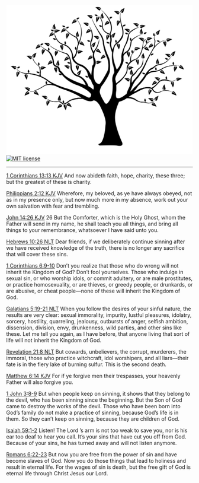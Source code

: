 [![...work out your own salvation with fear and trembling](./life.jpg)](https://github.com/wilmoore/life)
[![MIT license](https://img.shields.io/badge/License-MIT-blue.svg)](https://mit-license.org)

---

[1 Corinthians 13:13 KJV][]
And now abideth faith, hope, charity, these three; but the greatest of these is charity.

[Philippians 2:12 KJV][]
Wherefore, my beloved, as ye have always obeyed, not as in my presence only, but now much more in my absence, work out your own salvation with fear and trembling.

[John 14:26 KJV][]
26 But the Comforter, which is the Holy Ghost, whom the Father will send in my name, he shall teach you all things, and bring all things to your remembrance, whatsoever I have said unto you.

[Hebrews 10:26 NLT][]
Dear friends, if we deliberately continue sinning after we have received knowledge of the truth, there is no longer any sacrifice that will cover these sins.

[1 Corinthians 6:9-10][]
Don’t you realize that those who do wrong will not inherit the Kingdom of God? Don’t fool yourselves. Those who indulge in sexual sin, or who worship idols, or commit adultery, or are male prostitutes, or practice homosexuality, or are thieves, or greedy people, or drunkards, or are abusive, or cheat people—none of these will inherit the Kingdom of God.

[Galatians 5:19-21 NLT][]
When you follow the desires of your sinful nature, the results are very clear: sexual immorality, impurity, lustful pleasures, idolatry, sorcery, hostility, quarreling, jealousy, outbursts of anger, selfish ambition, dissension, division, envy, drunkenness, wild parties, and other sins like these. Let me tell you again, as I have before, that anyone living that sort of life will not inherit the Kingdom of God.

[Revelation 21:8 NLT][]
But cowards, unbelievers, the corrupt, murderers, the immoral, those who practice witchcraft, idol worshipers, and all liars—their fate is in the fiery lake of burning sulfur. This is the second death.

[Matthew 6:14 KJV][]
For if ye forgive men their trespasses, your heavenly Father will also forgive you.

[1 John 3:8-9][]
But when people keep on sinning, it shows that they belong to the devil, who has been sinning since the beginning. But the Son of God came to destroy the works of the devil. Those who have been born into God’s family do not make a practice of sinning, because God’s life is in them. So they can’t keep on sinning, because they are children of God.

[Isaiah 59:1-2][]
Listen! The Lord ’s arm is not too weak to save you, nor is his ear too deaf to hear you call. It’s your sins that have cut you off from God. Because of your sins, he has turned away and will not listen anymore.

[Romans 6:22-23][]
But now you are free from the power of sin and have become slaves of God. Now you do those things that lead to holiness and result in eternal life. For the wages of sin is death, but the free gift of God is eternal life through Christ Jesus our Lord.





[1 Corinthians 13:13 KJV]: https://www.bible.com/bible/1/1CO.13.13.KJV
[1 Corinthians 6:9-10]: https://my.bible.com/bible/116/1CO.6.9-10.NLT
[1 John 3:8-9]: https://my.bible.com/bible/116/1JN.3.8-9
[Galatians 5:19-21 NLT]: https://my.bible.com/bible/116/GAL.5.19-21.NLT
[Hebrews 10:26 NLT]: https://my.bible.com/bible/116/HEB.10.26.NLT
[Isaiah 59:1-2]: https://my.bible.com/bible/116/ISA.59.1-2
[John 14:26 KJV]: https://www.bible.com/bible/1/JHN.14.26.KJV
[Matthew 6:14 KJV]: https://my.bible.com/bible/116/MAT.6.14.NLT
[Philippians 2:12 KJV]: https://www.bible.com/bible/1/PHP.2.12.KJV
[Revelation 21:8 NLT]: https://my.bible.com/bible/116/REV.21.8.NLT
[Romans 6:22-23]: https://my.bible.com/bible/116/ROM.6.22-23

